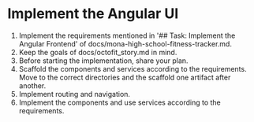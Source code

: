 # Implement the Angular UI

1. Implement the requirements mentioned in '## Task: Implement the Angular Frontend' of docs/mona-high-school-fitness-tracker.md.
2. Keep the goals of docs/octofit_story.md in mind.
3. Before starting the implementation, share your plan.
4. Scaffold the components and services according to the requirements. Move to the correct directories and the scaffold one artifact after another.
5. Implement routing and navigation.
6. Implement the components and use services according to the requirements.
